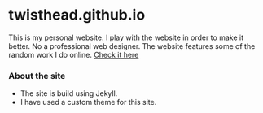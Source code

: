 # twisthead.github.io
This is my personal website. I play with the website in order to make it better. No a professional web designer.
The website features some of the random work I do online. [Check it here](https://twisthead.github.io/)
### About the site
- The site is build using Jekyll. 
- I have used a custom theme for this site.

